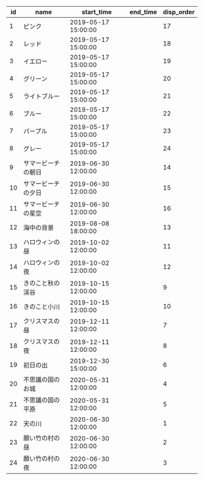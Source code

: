 |id|name|start_time|end_time|disp_order|
| --- | --- | --- | --- | --- |
|1|ピンク|2019-05-17 15:00:00||17|
|2|レッド|2019-05-17 15:00:00||18|
|3|イエロー|2019-05-17 15:00:00||19|
|4|グリーン|2019-05-17 15:00:00||20|
|5|ライトブルー|2019-05-17 15:00:00||21|
|6|ブルー|2019-05-17 15:00:00||22|
|7|パープル|2019-05-17 15:00:00||23|
|8|グレー|2019-05-17 15:00:00||24|
|9|サマービーチの朝日|2019-06-30 12:00:00||14|
|10|サマービーチの夕日|2019-06-30 12:00:00||15|
|11|サマービーチの星空|2019-06-30 12:00:00||16|
|12|海中の背景|2019-08-08 18:00:00||13|
|13|ハロウィンの昼|2019-10-02 12:00:00||11|
|14|ハロウィンの夜|2019-10-02 12:00:00||12|
|15|きのこと秋の渓谷|2019-10-15 12:00:00||9|
|16|きのこと小川|2019-10-15 12:00:00||10|
|17|クリスマスの昼|2019-12-11 12:00:00||7|
|18|クリスマスの夜|2019-12-11 12:00:00||8|
|19|初日の出|2019-12-30 15:00:00||6|
|20|不思議の国のお城|2020-05-31 12:00:00||4|
|21|不思議の国の平原|2020-05-31 12:00:00||5|
|22|天の川|2020-06-30 12:00:00||1|
|23|願い竹の村の昼|2020-06-30 12:00:00||2|
|24|願い竹の村の夜|2020-06-30 12:00:00||3|